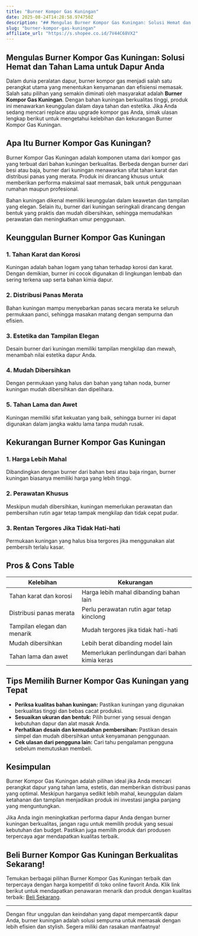 ```yaml
---
title: "Burner Kompor Gas Kuningan"
date: 2025-08-24T14:28:58.974750Z
description: "## Mengulas Burner Kompor Gas Kuningan: Solusi Hemat dan Tahan Lama untuk Dapur Anda..."
slug: "burner-kompor-gas-kuningan"
affiliate_url: "https://s.shopee.co.id/7V44C68VX2"
---
```

## Mengulas Burner Kompor Gas Kuningan: Solusi Hemat dan Tahan Lama untuk Dapur Anda

Dalam dunia peralatan dapur, burner kompor gas menjadi salah satu perangkat utama yang menentukan kenyamanan dan efisiensi memasak. Salah satu pilihan yang semakin diminati oleh masyarakat adalah **Burner Kompor Gas Kuningan**. Dengan bahan kuningan berkualitas tinggi, produk ini menawarkan keunggulan dalam daya tahan dan estetika. Jika Anda sedang mencari replace atau upgrade kompor gas Anda, simak ulasan lengkap berikut untuk mengetahui kelebihan dan kekurangan Burner Kompor Gas Kuningan.

## Apa Itu Burner Kompor Gas Kuningan?

Burner Kompor Gas Kuningan adalah komponen utama dari kompor gas yang terbuat dari bahan kuningan berkualitas. Berbeda dengan burner dari besi atau baja, burner dari kuningan menawarkan sifat tahan karat dan distribusi panas yang merata. Produk ini dirancang khusus untuk memberikan performa maksimal saat memasak, baik untuk penggunaan rumahan maupun profesional.

Bahan kuningan dikenal memiliki keunggulan dalam keawetan dan tampilan yang elegan. Selain itu, burner dari kuningan seringkali dirancang dengan bentuk yang praktis dan mudah dibersihkan, sehingga memudahkan perawatan dan meningkatkan umur penggunaan.

## Keunggulan Burner Kompor Gas Kuningan

### 1. Tahan Karat dan Korosi  
Kuningan adalah bahan logam yang tahan terhadap korosi dan karat. Dengan demikian, burner ini cocok digunakan di lingkungan lembab dan sering terkena uap serta bahan kimia dapur.

### 2. Distribusi Panas Merata  
Bahan kuningan mampu menyebarkan panas secara merata ke seluruh permukaan panci, sehingga masakan matang dengan sempurna dan efisien.

### 3. Estetika dan Tampilan Elegan  
Desain burner dari kuningan memiliki tampilan mengkilap dan mewah, menambah nilai estetika dapur Anda.

### 4. Mudah Dibersihkan  
Dengan permukaan yang halus dan bahan yang tahan noda, burner kuningan mudah dibersihkan dan dipelihara.

### 5. Tahan Lama dan Awet  
Kuningan memiliki sifat kekuatan yang baik, sehingga burner ini dapat digunakan dalam jangka waktu lama tanpa mudah rusak.

## Kekurangan Burner Kompor Gas Kuningan

### 1. Harga Lebih Mahal  
Dibandingkan dengan burner dari bahan besi atau baja ringan, burner kuningan biasanya memiliki harga yang lebih tinggi.

### 2. Perawatan Khusus  
Meskipun mudah dibersihkan, kuningan memerlukan perawatan dan pembersihan rutin agar tetap tampak mengkilap dan tidak cepat pudar.

### 3. Rentan Tergores Jika Tidak Hati-hati  
Permukaan kuningan yang halus bisa tergores jika menggunakan alat pembersih terlalu kasar.

## Pros & Cons Table

| Kelebihan | Kekurangan |
|---|---|
| Tahan karat dan korosi | Harga lebih mahal dibanding bahan lain |
| Distribusi panas merata | Perlu perawatan rutin agar tetap kinclong |
| Tampilan elegan dan menarik | Mudah tergores jika tidak hati-hati |
| Mudah dibersihkan | Lebih berat dibanding model lain |
| Tahan lama dan awet | Memerlukan perlindungan dari bahan kimia keras |

## Tips Memilih Burner Kompor Gas Kuningan yang Tepat

- **Periksa kualitas bahan kuningan:** Pastikan kuningan yang digunakan berkualitas tinggi dan bebas cacat produksi.
- **Sesuaikan ukuran dan bentuk:** Pilih burner yang sesuai dengan kebutuhan dapur dan alat masak Anda.
- **Perhatikan desain dan kemudahan pembersihan:** Pastikan desain simpel dan mudah dibersihkan untuk kenyamanan penggunaan.
- **Cek ulasan dari pengguna lain:** Cari tahu pengalaman pengguna sebelum memutuskan membeli.

## Kesimpulan

Burner Kompor Gas Kuningan adalah pilihan ideal jika Anda mencari perangkat dapur yang tahan lama, estetis, dan memberikan distribusi panas yang optimal. Meskipun harganya sedikit lebih mahal, keunggulan dalam ketahanan dan tampilan menjadikan produk ini investasi jangka panjang yang menguntungkan.

Jika Anda ingin meningkatkan performa dapur Anda dengan burner kuningan berkualitas, jangan ragu untuk memilih produk yang sesuai kebutuhan dan budget. Pastikan juga memilih produk dari produsen terpercaya agar mendapatkan kualitas terbaik.

## Beli Burner Kompor Gas Kuningan Berkualitas Sekarang!

Temukan berbagai pilihan Burner Kompor Gas Kuningan terbaik dan terpercaya dengan harga kompetitif di toko online favorit Anda. Klik link berikut untuk mendapatkan penawaran menarik dan produk dengan kualitas terbaik: [Beli Sekarang](https://s.shopee.co.id/7V44C68VX2).

---

Dengan fitur unggulan dan keindahan yang dapat mempercantik dapur Anda, burner kuningan adalah solusi sempurna untuk memasak dengan lebih efisien dan stylish. Segera miliki dan rasakan manfaatnya!